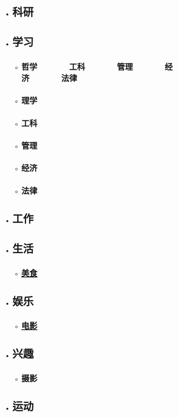 * # 科研
* # 学习
   * ## 哲学&emsp;&emsp;&emsp;&emsp;工科&emsp;&emsp;&emsp;&emsp;管理&emsp;&emsp;&emsp;&emsp;经济&emsp;&emsp;&emsp;&emsp;法律
   * ## 理学
   * ## 工科
   * ## 管理
   * ## 经济
   * ## 法律
* # 工作
* # 生活
   * ## [美食](https://roy2313.github.io/food/)
* # 娱乐
   * ## [电影](https://roy2313.github.io/movie/)
* # 兴趣
   * ## 摄影
* # 运动
